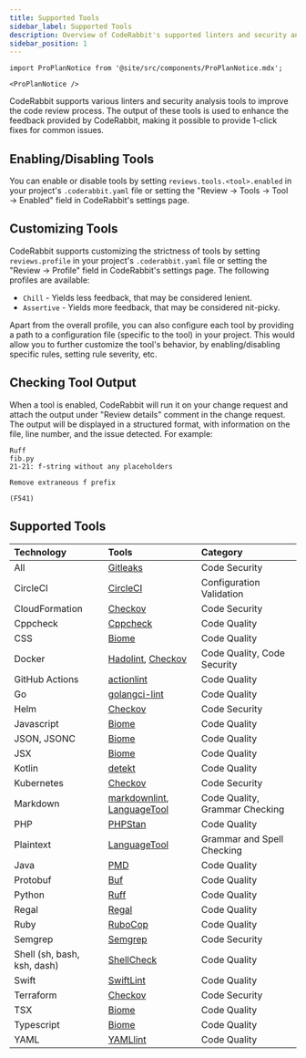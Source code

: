 ```yaml
---
title: Supported Tools
sidebar_label: Supported Tools
description: Overview of CodeRabbit's supported linters and security analysis tools.
sidebar_position: 1
---
```


```mdx-code-block
import ProPlanNotice from '@site/src/components/ProPlanNotice.mdx';

<ProPlanNotice />
```

CodeRabbit supports various linters and security analysis tools to improve the code review process. The output of these tools is used to enhance the feedback provided by CodeRabbit, making it possible to provide 1-click fixes for common issues.

## Enabling/Disabling Tools

You can enable or disable tools by setting `reviews.tools.<tool>.enabled` in your project's `.coderabbit.yaml` file or setting the "Review → Tools → Tool → Enabled" field in CodeRabbit's settings page.

## Customizing Tools

CodeRabbit supports customizing the strictness of tools by setting `reviews.profile` in your project's `.coderabbit.yaml` file or setting the "Review → Profile" field in CodeRabbit's settings page. The following profiles are available:

- `Chill` - Yields less feedback, that may be considered lenient.
- `Assertive` - Yields more feedback, that may be considered nit-picky.

Apart from the overall profile, you can also configure each tool by providing a path to a configuration file (specific to the tool) in your project. This would allow you to further customize the tool's behavior, by enabling/disabling specific rules, setting rule severity, etc.

## Checking Tool Output

When a tool is enabled, CodeRabbit will run it on your change request and attach the output under "Review details" comment in the change request. The output will be displayed in a structured format, with information on the file, line number, and the issue detected. For example:

```text
Ruff
fib.py
21-21: f-string without any placeholders

Remove extraneous f prefix

(F541)
```

## Supported Tools

| Technology                  | Tools                                                      | Category                       |
| :-------------------------- | :--------------------------------------------------------- | :----------------------------- |
| All                         | [Gitleaks][Gitleaks]                                       | Code Security                  |
| CircleCI                    | [CircleCI][CircleCI]                                       | Configuration Validation       |
| CloudFormation              | [Checkov][Checkov]                                         | Code Security                  |
| Cppcheck                    | [Cppcheck][Cppcheck]                                       | Code Quality                   |
| CSS                         | [Biome][Biome]                                             | Code Quality                   |
| Docker                      | [Hadolint][Hadolint], [Checkov][Checkov]                   | Code Quality, Code Security    |
| GitHub Actions              | [actionlint][actionlint]                                   | Code Quality                   |
| Go                          | [golangci-lint][golangci-lint]                             | Code Quality                   |
| Helm                        | [Checkov][Checkov]                                         | Code Security                  |
| Javascript                  | [Biome][Biome]                                             | Code Quality                   |
| JSON, JSONC                 | [Biome][Biome]                                             | Code Quality                   |
| JSX                         | [Biome][Biome]                                             | Code Quality                   |
| Kotlin                      | [detekt][detekt]                                           | Code Quality                   |
| Kubernetes                  | [Checkov][Checkov]                                         | Code Security                  |
| Markdown                    | [markdownlint][markdownlint], [LanguageTool][LanguageTool] | Code Quality, Grammar Checking |
| PHP                         | [PHPStan][PHPStan]                                         | Code Quality                   |
| Plaintext                   | [LanguageTool][LanguageTool]                               | Grammar and Spell Checking     |
| Java                        | [PMD][PMD]                                                 | Code Quality                   |
| Protobuf                    | [Buf][Buf]                                                 | Code Quality                   |
| Python                      | [Ruff][Ruff]                                               | Code Quality                   |
| Regal                       | [Regal][Regal]                                             | Code Quality                   |
| Ruby                        | [RuboCop][RuboCop]                                         | Code Quality                   |
| Semgrep                     | [Semgrep][Semgrep]                                         | Code Security                  |
| Shell (sh, bash, ksh, dash) | [ShellCheck][ShellCheck]                                   | Code Quality                   |
| Swift                       | [SwiftLint][SwiftLint]                                     | Code Quality                   |
| Terraform                   | [Checkov][Checkov]                                         | Code Security                  |
| TSX                         | [Biome][Biome]                                             | Code Quality                   |
| Typescript                  | [Biome][Biome]                                             | Code Quality                   |
| YAML                        | [YAMLlint][YAMLlint]                                       | Code Quality                   |

[ShellCheck]: ./shellcheck.md
[Ruff]: ./ruff.md
[markdownlint]: ./markdownlint.md
[LanguageTool]: ./languagetool.md
[Biome]: ./biome.md
[Hadolint]: ./hadolint.md
[SwiftLint]: ./swiftlint.md
[PHPStan]: ./phpstan.md
[golangci-lint]: ./golangci-lint.md
[YAMLlint]: ./yamllint.md
[Gitleaks]: ./gitleaks.md
[Checkov]: ./checkov.md
[detekt]: ./detekt.md
[RuboCop]: ./rubocop.md
[Buf]: ./buf.md
[actionlint]: ./actionlint.md
[Regal]: ./regal.md
[PMD]: ./pmd.md
[Cppcheck]: ./cppcheck.md
[CircleCI]: ./circleci.md
[Semgrep]: ./semgrep.md
